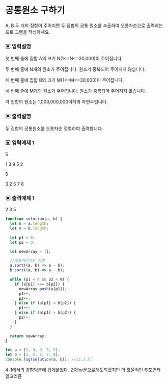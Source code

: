 # 공통원소 구하기

A, B 두 개의 집합이 주어지면 두 집합의 공통 원소를 추출하여 오름차순으로 출력하는 프로 그램을 작성하세요.

### ▣ 입력설명

첫 번째 줄에 집합 A의 크기 N(1<=N<=30,000)이 주어집니다.

두 번째 줄에 N개의 원소가 주어집니다. 원소가 중복되어 주어지지 않습니다.

세 번째 줄에 집합 B의 크기 M(1<=M<=30,000)이 주어집니다.

네 번째 줄에 M개의 원소가 주어집니다. 원소가 중복되어 주어지지 않습니다.

각 집합의 원소는 1,000,000,000이하의 자연수입니다.

### ▣ 출력설명

두 집합의 공통원소를 오름차순 정렬하여 출력합니다.

### ▣ 입력예제 1

5

1 3 9 5 2

5

3 2 5 7 8

### ▣ 출력예제 1

2 3 5

```javascript
function solution(a, b) {
  let n = a.length;
  let m = b.length;

  let p1 = 0;
  let p2 = 0;

  let newArray = [];

  //오름차순으로 정렬
  a.sort((a, b) => a - b);
  b.sort((a, b) => a - b);

  while (p1 < n && p2 < m) {
    if (a[p1] === b[p2]) {
      newArray.push(a[p1]);
      p1++;
      p2++;
    } else if (a[p1] < b[p2]) {
      p1++;
    } else if (a[p1] > b[p2]) {
      p2++;
    }
  }

  return newArray;
}

let a = [1, 3, 9, 5, 2];
let b = [3, 2, 5, 7, 8];
console.log(solution(a, b)); //[2,3,5]
```

4-1에서의 경험덕분에 쉽게풀었다. 2중for문으로해도되겠지만 더 효율적인 투포인터 알고리즘
